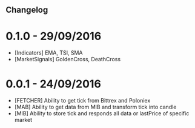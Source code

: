 ## Changelog

# 0.1.0 - 29/09/2016
* [Indicators] EMA, TSI, SMA
* [MarketSignals] GoldenCross, DeathCross

# 0.0.1 - 24/09/2016
* [FETCHER] Ability to get tick from Bittrex and Poloniex
* [MAB] Ability to get data from MIB and transform tick into candle
* [MIB] Ability to store tick and responds all data or lastPrice of specific market
